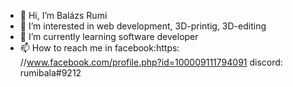 - 👋 Hi, I’m Balázs Rumi 
- 👀 I’m interested in web development, 3D-printig, 3D-editing
- 🌱 I’m currently learning software developer
- 📫 How to reach me in facebook:https: //www.facebook.com/profile.php?id=100009111794091 discord: rumibala#9212

<!---
rumibalazs/rumibalazs is a ✨ special ✨ repository because its `README.md` (this file) appears on your GitHub profile.
You can click the Preview link to take a look at your changes.
--->
